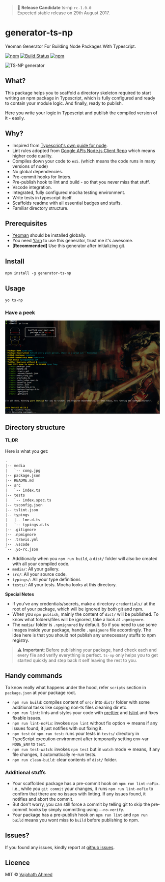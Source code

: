 > :balloon: **Release Candidate** ts-np `rc-1.0.0` <br>
> Expected stable release on 29th August 2017.

# generator-ts-np
Yeoman Generator For Building Node Packages With Typescript.

[![npm](https://img.shields.io/npm/v/generator-ts-np.svg)](https://www.npmjs.com/package/generator-ts-np)
[![Build Status](https://travis-ci.org/vajahath/generator-ts-np.svg?branch=master)](https://travis-ci.org/vajahath/generator-ts-np)
[![npm](https://img.shields.io/npm/dt/generator-ts-np.svg)](https://www.npmjs.com/package/generator-ts-np)

![TS-NP generator](https://raw.githubusercontent.com/vajahath/generator-ts-np/master/media/logo.png)

## What?
This package helps you to scaffold a directory skeleton required to start writing an npm package in Typescript, which is fully configured and ready to contain your module logic. And finally, ready to publish.

Here you write your logic in Typescript and publish the compiled version of it - easily.

## Why?
- Inspired from [Typescript's own guide for node](https://github.com/Microsoft/TypeScript-Node-Starter#typescript-node-starter).
- Lint rules adopted from [Google APIs Node.js Client Repo](https://github.com/google/google-auth-library-nodejs) which means higher code quality.
- Compiles down your code to `es5`. (which means the code runs in many versions of node)
- No global dependencies.
- Pre-commit hooks for linters.
- Pre-publish hook to lint and build - so that you never miss that stuff.
- Vscode integration.
- Integrated, fully configured mocha testing environment.
- Write tests in typescript itself.
- Scaffolds readme with all essential badges and stuffs.
- Familiar directory structure.

## Prerequisites
- [Yeoman](http://yeoman.io/) should be installed globally.
- You need [Yarn](https://yarnpkg.com/en/) to use this generator, trust me it's awesome.
- **[Recommended]** Use this generator after initializing git.

## Install
```
npm install -g generator-ts-np
```

## Usage
```
yo ts-np
```
### Have a peek
![](media/ts-np-eg1.png)

## Directory structure
#### TL;DR
Here is what you get:
```
.
|-- media
|   `-- cong.jpg
|-- package.json
|-- README.md
|-- src
|   `-- index.ts
|-- tests
|   `-- index.spec.ts
|-- tsconfig.json
|-- tslint.json
|-- typings
|   |-- lme.d.ts
|   `-- typings.d.ts
|-- .gitignore
|-- .npmignore
|-- .travis.yml
|-- .vscode
`-- .yo-rc.json
```
- Additionally when you `npm run build`, a `dist/` folder will also be created with all your compiled code.
- `media/`: All your gallery.
- `src/`: All your source code.
- `typings/`: All your type definitions
- `tests/`: All your tests. Mocha looks at this directory.

**Special Notes**
- If you've any credentials/secrets, make a directory `credentials/` at the root of your package, which will be ignored by both git and npm.
- When you `npm publish`, mainly the content of `dist/` will be published. To know what folders/files will be ignored, take a look at `.npmignore`.
- The `media/` folder is `.npmignored` by default. So if you need to use some images inside your package, handle `.npmignore` file accordingly. The idea here is that you should not publish any unnecessary stuffs to npm registry.

> :warning: **Important**: Before publishing your package, hand check each and every file and verify everything is perfect. `ts-np` only helps you to get started quickly and step back it self leaving the rest to you.

## Handy commands
To know really what happens under the hood, refer `scripts` section in `package.json` at your package root.
- `npm run build`: compiles content of `src/` into `dist/` folder with some additional tasks like copying non-ts files cleaning dir etc.
- `npm run lint`: lints and styles your code with [prettier](https://www.npmjs.com/package/prettier) and [tslint](https://github.com/palantir/tslint) and fixes fixable issues.
- `npm run lint-noFix`: invokes `npm lint` without fix option => means if any issues found, it just notifies with out fixing it.
- `npm test` or `npm run test`: runs your tests in `tests/` directory in TypeScript execution environment after temporarily setting env-var `NODE_ENV` to `test`.
- `npm run test-watch`: invokes `npm test` but in `watch` mode => means, if any file changes, it automatically re-run tests.
- `npm run clean-build`: clear contents of `dist/` folder.

### Additional stuffs
- Your scaffolded package has a pre-commit hook on `npm run lint-noFix`. i.e., while you `git commit` your changes, it runs `npm run lint-noFix` to confirm that there are no issues with linting. If any issues found, it notifies and abort the commit.
- But don't worry, you can still force a commit by telling git to skip the pre-commit hooks by simply committing using `--no-verify`.
- Your package has a pre-publish hook on `npm run lint` and `npm run build` means you wont miss to `build` before publishing to npm.


## Issues?
If you found any issues, kindly report at [github issues](https://github.com/vajahath/generator-ts-np/issues).

## Licence
MIT &copy; [Vajahath Ahmed](https://twitter.com/vajahath7)
